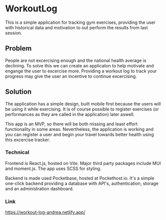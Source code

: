 # WorkoutLog

This is a simple application for tracking gym exercises, providing the user with historical data and motivation to out perform the results from last session.

## Problem

People are not excercising enough and the national health average is declining. To solve this we can create an applicaton to help motivate and engange the user to excercise more. Providing a workout log to track your progress may give the user an incentive to continue excercising.

## Solution

The application has a simple design, built mobile first because the users will be using it while exercising. It is of course possible to register exercises (or performances as they are called in the application) later aswell.

This app is an MVP, so there will be both missing and least effort functionality in some areas. Nevertheless, the application is working and you can register a user and begin your travel towards better health using this excercise tracker.

### Technical

Frontend is React.js, hosted on Vite. Major third party packages include MUI and moment.js. The app uses SCSS for styling.

Backend is made used Pocketbase, hosted at Pockethost.io. It's a simple one-click backend providing a database with API's, authentication, storage and an administration dashboard.

### Link

https://workout-log-andrea.netlify.app/
